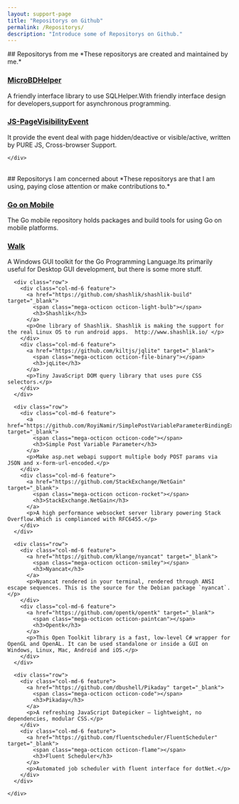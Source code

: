 ```yaml
---
layout: support-page
title: "Repositorys on Github"
permalink: /Repositorys/
description: "Introduce some of Repositorys on Github."
---
```


<div class="col-md-12" markdown="1">
## Repositorys from me
*These repositorys are created and maintained by me.*

<div class="mini-section">
	<div class="features">
	  <div class="row">
		<div class="col-md-6 feature">      
		  <a href="https://doraemonyu.github.io/MicroDBHelper" target="_blank">
			<span class="mega-octicon octicon-database"></span>
			<h3>MicroBDHelper</h3>
		  </a>
		  <p>A friendly interface library to use SQLHelper.With friendly interface design for developers,support for asynchronous programming.</p>
		</div>
		<div class="col-md-6 feature">      
		  <a href="https://github.com/DoraemonYu/JS-PageVisibilityEvent" target="_blank">
			<span class="mega-octicon octicon-code"></span>
			<h3>JS-PageVisibilityEvent</h3>
		  </a>
		  <p>It provide the event deal with page hidden/deactive or visible/active, written by PURE JS, Cross-browser Support.</p>
		</div>
	  </div>

	</div>
</div>


<div class="col-md-12" >&nbsp;</div>


<div class="col-md-12" markdown="1">
## Repositorys I am concerned about
*These repositorys are that I am using, paying close attention or make contributions to.*

<div class="mini-section">
	<div class="features">
	  <div class="row">
		<div class="col-md-6 feature">      
		  <a href="https://github.com/golang/mobile" target="_blank">
			<span class="mega-octicon octicon-beaker"></span>
			<h3>Go on Mobile</h3>
		  </a>
		  <p>The Go mobile repository holds packages and build tools for using Go on mobile platforms.</p>
		</div>
		<div class="col-md-6 feature">      
		  <a href="https://github.com/lxn/walk" target="_blank">
			<span class="mega-octicon octicon-heart"></span>
			<h3>Walk</h3>
		  </a>
		  <p>A Windows GUI toolkit for the Go Programming Language.Its primarily useful for Desktop GUI development, but there is some more stuff.</p>
		</div>
	  </div>

	  <div class="row">
		<div class="col-md-6 feature">      
		  <a href="https://github.com/shashlik/shashlik-build" target="_blank">
			<span class="mega-octicon octicon-light-bulb"></span>
			<h3>Shashlik</h3>
		  </a>
		  <p>One library of Shashlik. Shashlik is making the support for the real Linux OS to run android apps.  http://www.shashlik.io/ </p>
		</div>
		<div class="col-md-6 feature">      
		  <a href="https://github.com/kiltjs/jqlite" target="_blank">
			<span class="mega-octicon octicon-file-binary"></span>
			<h3>jqLite</h3>
		  </a>
		  <p>Tiny JavaScript DOM query library that uses pure CSS selectors.</p>
		</div>
	  </div>

	  <div class="row">
		<div class="col-md-6 feature">      
		  <a href="https://github.com/RoyiNamir/SimplePostVariableParameterBindingExtended" target="_blank">
			<span class="mega-octicon octicon-code"></span>
			<h3>Simple Post Variable Parameter</h3>
		  </a>
		  <p>Make asp.net webapi support multiple body POST params via JSON and x-form-url-encoded.</p>
		</div>
		<div class="col-md-6 feature">      
		  <a href="https://github.com/StackExchange/NetGain" target="_blank">
			<span class="mega-octicon octicon-rocket"></span>
			<h3>StackExchange.NetGain</h3>
		  </a>
		  <p>A high performance websocket server library powering Stack Overflow.Which is complianced with RFC6455.</p>
		</div>
	  </div>

	  <div class="row">
		<div class="col-md-6 feature">      
		  <a href="https://github.com/klange/nyancat" target="_blank">
			<span class="mega-octicon octicon-smiley"></span>
			<h3>Nyancat</h3>
		  </a>
		  <p>Nyancat rendered in your terminal, rendered through ANSI escape sequences. This is the source for the Debian package `nyancat`.</p>
		</div>
		<div class="col-md-6 feature">      
		  <a href="https://github.com/opentk/opentk" target="_blank">
			<span class="mega-octicon octicon-paintcan"></span>
			<h3>Opentk</h3>
		  </a>
		  <p>This Open Toolkit library is a fast, low-level C# wrapper for OpenGL and OpenAL. It can be used standalone or inside a GUI on Windows, Linux, Mac, Android and iOS.</p>
		</div>
	  </div>

	  <div class="row">
		<div class="col-md-6 feature">      
		  <a href="https://github.com/dbushell/Pikaday" target="_blank">
			<span class="mega-octicon octicon-code"></span>
			<h3>Pikaday</h3>
		  </a>
		  <p>A refreshing JavaScript Datepicker — lightweight, no dependencies, modular CSS.</p>
		</div>
		<div class="col-md-6 feature">      
		  <a href="https://github.com/fluentscheduler/FluentScheduler" target="_blank">
			<span class="mega-octicon octicon-flame"></span>
			<h3>Fluent Scheduler</h3>
		  </a>
		  <p>Automated job scheduler with fluent interface for dotNet.</p>
		</div>
	  </div>

	</div>
</div>

</div>

